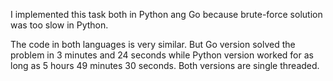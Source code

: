 I implemented this task both in Python ang Go because brute-force solution was too slow in Python. 

The code in both languages is very similar. But Go version solved the problem in 3 minutes and 24 seconds while Python version worked for as long as 5 hours 49 minutes 30 seconds. Both versions are single threaded.